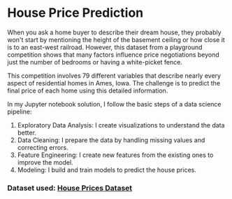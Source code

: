 # House Price Prediction
When you ask a home buyer to describe their dream house, they probably won't start by mentioning the height of the basement ceiling or how close it is to an east-west railroad. However, this dataset from a playground competition shows that many factors influence price negotiations beyond just the number of bedrooms or having a white-picket fence.

This competition involves 79 different variables that describe nearly every aspect of residential homes in Ames, Iowa. The challenge is to predict the final price of each home using this detailed information.

In my Jupyter notebook solution, I follow the basic steps of a data science pipeline:

1. Exploratory Data Analysis: I create visualizations to understand the data better.
2. Data Cleaning: I prepare the data by handling missing values and correcting errors.
3. Feature Engineering: I create new features from the existing ones to improve the model.
4. Modeling: I build and train models to predict the house prices.

### Dataset used: [House Prices Dataset](https://www.kaggle.com/competitions/house-prices-advanced-regression-techniques/overview)
